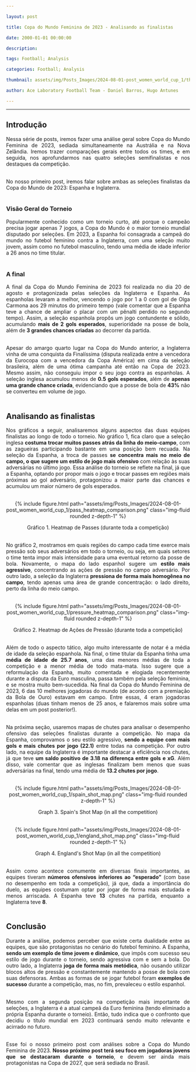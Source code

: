 ```yaml
---

layout: post

title: Copa do Mundo Feminina de 2023 - Analisando as finalistas

date: 2000-01-01 00:00:00

description:

tags: Football; Analysis

categories: Football; Analysis

thumbnail: assets/img/Posts_Images/2024-08-01-post_women_world_cup_1/thumb_women_world_cup.png

author: Ace Laboratory Football Team - Daniel Barros, Hugo Antunes

---
```


---

<h2>Introdução</h2>
  

<div  style="text-align: justify">

  

Nessa série de posts, iremos fazer uma análise geral sobre Copa do Mundo Feminina de 2023, sediada simultaneamente na Austrália e na Nova Zelândia. Iremos trazer comparações gerais entre todos os times, e em seguida, nos aprofundarmos nas quatro seleções semifinalistas e nos destaques da competição. <br/><br/>

No nosso primeiro post, iremos falar sobre ambas as seleções finalistas da Copa do Mundo de 2023: Espanha e Inglaterra. <br/><br/>

  
<h3>Visão Geral do Torneio</h3>

Popularmente conhecido como um torneio curto, até porque o campeão precisa jogar apenas 7 jogos, a Copa do Mundo é o maior torneio mundial disputado por seleções. Em 2023, a Espanha foi consagrada a campeã do mundo no futebol feminino contra a Inglaterra, com uma seleção muito jovem, assim como no futebol masculino, tendo uma média de idade inferior a 26 anos no time titular. <br/><br/>

 
<h3>A final </h3>

A final da Copa do Mundo Feminina de 2023 foi realizada no dia 20 de agosto e protagonizada pelas seleções da Inglaterra e Espanha. As espanholas levaram a melhor, vencendo o jogo por 1 a 0 com gol de Olga Carmona aos 29 minutos do primeiro tempo (vale comentar que a Espanha teve a chance de ampliar o placar com um pênalti perdido no segundo tempo). Assim, a seleção espanhola propôs um jogo contundente e sólido, acumulando <b>mais de 2 gols esperados</b>, superioridade na posse de bola, além de <b>3 grandes chances criadas</b> ao decorrer da partida. <br/><br/>

Apesar do amargo quarto lugar na Copa do Mundo anterior, a Inglaterra vinha de uma conquista da Finalíssima (disputa realizada entre a vencedora da Eurocopa com a vencedora da Copa América) em cima da seleção brasileira, além de uma ótima campanha até então na Copa de 2023. Mesmo assim, não conseguiu impor o seu jogo contra as espanholas. A seleção inglesa acumulou menos de<b> 0.5 gols esperados</b>, além de <b>apenas uma grande chance criada</b>, evidenciando que a posse de bola de <b>43%</b> não se converteu em volume de jogo.<br/><br/>

<h2> Analisando as finalistas </h2>

Nos gráficos a seguir, analisaremos alguns aspectos das duas equipes finalistas ao longo de todo o torneio. No gráfico 1, fica claro que a seleção inglesa <b>costuma trocar muitos passes atrás da linha do meio-campo</b>, com as zagueiras participando bastante em uma posição bem recuada. Na seleção da Espanha, a troca de passes <b>se concentra mais no meio de campo, o que sugere um estilo de jogo mais ofensivo</b> com relação às suas adversárias no último jogo. Essa análise do torneio se reflete na final, já que a Espanha, optando por propor mais o jogo e trocar passes em regiões mais próximas ao gol adversário, protagonizou a maior parte das chances e acumulou um maior número de gols esperados. <br/><br/>


<div  style="width: 100%; margin: 0 auto; text-align: center;">

{% include figure.html path="assets/img/Posts_Images/2024-08-01-post_women_world_cup_1/pass_heatmap_comparison.png" class="img-fluid rounded z-depth-1" %}

</div>

<center>Gráfico 1. Heatmap de Passes (durante toda a competição)<br/><br/></center>

No gráfico 2, mostramos em quais regiões do campo cada time exerce mais pressão sob seus adversários em todo o torneio, ou seja, em quais setores o time tenta impor mais intensidade para uma eventual retorno da posse de bola. Novamente, o mapa do lado espanhol sugere um <b>estilo mais agressivo</b>, concentrando as ações de pressão no campo adversário. Por outro lado, a seleção da Inglaterra <b>pressiona de forma mais homogênea no campo</b>, tendo apenas uma área de grande concentração: o lado direito, perto da linha do meio campo. <br/><br/>

<div  style="width: 100%; margin: 0 auto; text-align: center;">

{% include figure.html path="assets/img/Posts_Images/2024-08-01-post_women_world_cup_1/pressure_heatmap_comparison.png" class="img-fluid rounded z-depth-1" %}

</div>

<center>Gráfico 2. Heatmap de Ações de Pressão (durante toda a competição)<br/><br/></center>

Além de todo o aspecto tático, algo muito interessante de notar é a média de idade da seleção espanhola. Na final, o time titular da Espanha tinha uma  <b>média de idade de 25.7 anos</b>, uma das menores médias de toda a competição e a menor média de todo mata-mata. Isso sugere que a reformulação da Espanha, muito comentada e elogiada recentemente durante a disputa da Euro masculina, passa também pela seleção feminina, e se mostra muito bem-sucedida. Na final da Copa do Mundo Feminina de 2023, 6 das 10 melhores jogadoras do mundo (de acordo com a premiação da Bola de Ouro) estavam em campo. Entre essas, 4 eram jogadoras espanholas (duas tinham menos de 25 anos, e falaremos mais sobre uma delas em um post posterior!). <br/><br/>

Na próxima seção, usaremos mapas de chutes para analisar o desempenho ofensivo das seleções finalistas durante a competição. No mapa da Espanha, comprovamos o seu estilo agressivo, <b>sendo a equipe com mais gols e mais chutes por jogo (22.1)</b> entre todas na competição. Por outro lado, na equipe da Inglaterra é importante destacar a eficiência nos chutes, já que teve <b>um saldo positivo de 3.18 na diferença entre gols e xG</b>. Além disso, vale comentar que as inglesas finalizam bem menos que suas adversárias na final, tendo uma média de <b>13.2 chutes por jogo</b>. <br/><br/>

<div  style="width: 100%; margin: 0 auto; text-align: center;">

{% include figure.html path="assets/img/Posts_Images/2024-08-01-post_women_world_cup_1/spain_shot_map.png" class="img-fluid rounded z-depth-1" %}

</div>

<center>Graph 3. Spain's Shot Map (in all the competition)<br/><br/></center>

<div  style="width: 100%; margin: 0 auto; text-align: center;">

{% include figure.html path="assets/img/Posts_Images/2024-08-01-post_women_world_cup_1/england_shot_map.png" class="img-fluid rounded z-depth-1" %}

</div>

<center>Graph 4. England's Shot Map (in all the competition)<br/><br/></center>

Assim como acontece comumente em diversas finais importantes, as equipes tiveram <b>números ofensivos inferiores ao “esperado”</b> (com base no desempenho em toda a competição), já que, dada a importância do duelo, as equipes costumam optar por jogar de forma mais estudada e menos arriscada. A Espanha teve <b>13</b> chutes na partida, enquanto a Inglaterra teve <b>8</b>. <br/><br/>


<h2>Conclusão</h2>

Durante a análise, podemos perceber que existe certa dualidade entre as equipes, que são protagonistas no cenário do futebol feminino. A Espanha, <b>sendo um exemplo de time jovem e dinâmico</b>, que impôs com sucesso seu estilo de jogo durante o torneio, sendo agressiva com e sem a bola. Do outro lado, a Inglaterra <b>joga de forma mais metódica</b>, não ousando utilizar blocos altos de pressão e constantemente mantendo a posse de bola com suas defensoras. Ambas as formas de se jogar futebol foram <b>exemplos de sucesso</b> durante a competição, mas, no fim, prevaleceu o estilo espanhol. <br/><br/>

Mesmo com a segunda posição na competição mais importante de seleções, a Inglaterra é a atual campeã da Euro feminina (tendo eliminado a própria Espanha durante o torneio). Então, tudo indica que o confronto que decidiu o título mundial em 2023 continuará sendo muito relevante e acirrado no futuro.  <br/><br/>

Esse foi o nosso primeiro post com análises sobre a Copa do Mundo Feminina de 2023. <b>Nosso próximo post terá seu foco em jogadoras jovens que se destacaram durante o torneio</b>, e devem ser ainda mais protagonistas na Copa de 2027, que será sediada no Brasil. <br/><br/>


<div>

